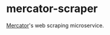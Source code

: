 # mercator-scraper

[Mercator](https://github.com/themohitnair/mercator-interface)'s web scraping microservice.
